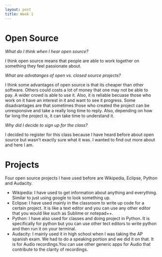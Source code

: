 ```yaml
---
layout: post
title: Week 1
---
```

# Open Source #

*What do I think when I hear open source?*

I think open source means that people are able to work together on something they feel passionate about. 

*What are advatanges of open vs. closed source projects?*

I think some advantages of open source is that its cheaper than other software. Others could costs a lot of money that one may not be able to pay. A wider crowd is able to use it. Also, it is reliable becuase those who work on it have an interest in it and want to see it progress. Some disadvantages are that sometimes those who created the project can be unresponsive and take a really long time to reply. Also, depending on how far long the project is, it can take time to understand it.

*Why did I decide to sign up for the class?*

I decided to register for this class because I have heard before about open source but wasn't exactly sure what it was. I wanted to find out more about and here I am.

# Projects #

Four open source projects I have used before are Wikipedia, Eclipse, Python and Audacity. 
* Wikipedia:
I have used to get information about anything and everything. Similar to just using google to look something up. 
* Eclipse:
I have used mainly in the classroom to write up code for a certain project. It is like a text editor and you can use any other editor that you would like such as Sublime or notepad++. 
* Python:
I have also used for classes and doing project in Python. It is specifically for python but you can use other tect editors to write python and then run it on your terminal. 
* Audacity:
I mainly used it in high school when I was taking the AP spanish exam. We had to do a speaking portion and we did it on that. It is for Audio recordings.You can use other generic apps for Audio that contribute to the clarity of recordings.


